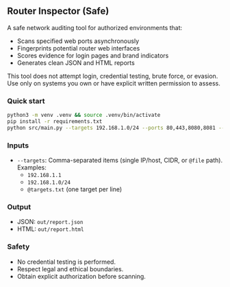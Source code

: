 ## Router Inspector (Safe)

A safe network auditing tool for authorized environments that:
- Scans specified web ports asynchronously
- Fingerprints potential router web interfaces
- Scores evidence for login pages and brand indicators
- Generates clean JSON and HTML reports

This tool does not attempt login, credential testing, brute force, or evasion. Use only on systems you own or have explicit written permission to assess.

### Quick start

```bash
python3 -m venv .venv && source .venv/bin/activate
pip install -r requirements.txt
python src/main.py --targets 192.168.1.0/24 --ports 80,443,8080,8081 --out out
```

### Inputs
- `--targets`: Comma-separated items (single IP/host, CIDR, or `@file` path). Examples:
  - `192.168.1.1`
  - `192.168.1.0/24`
  - `@targets.txt` (one target per line)

### Output
- JSON: `out/report.json`
- HTML: `out/report.html`

### Safety
- No credential testing is performed.
- Respect legal and ethical boundaries.
- Obtain explicit authorization before scanning.